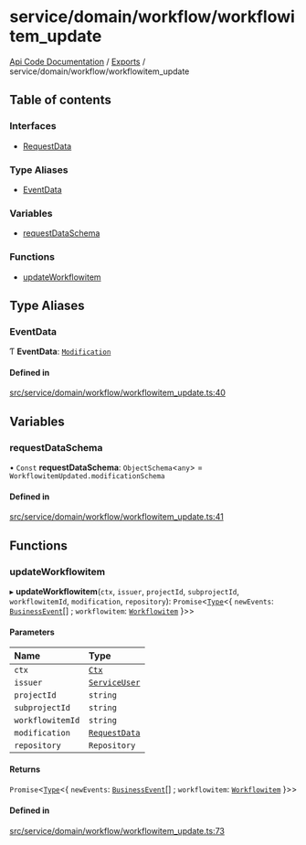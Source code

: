 # service/domain/workflow/workflowitem\_update
 
[Api Code Documentation](../README.md) / [Exports](../modules.md) / service/domain/workflow/workflowitem\_update

## Table of contents

### Interfaces

- [RequestData](../interfaces/service_domain_workflow_workflowitem_update.RequestData.md)

### Type Aliases

- [EventData](service_domain_workflow_workflowitem_update.md#eventdata)

### Variables

- [requestDataSchema](service_domain_workflow_workflowitem_update.md#requestdataschema)

### Functions

- [updateWorkflowitem](service_domain_workflow_workflowitem_update.md#updateworkflowitem)

## Type Aliases

### EventData

Ƭ **EventData**: [`Modification`](../interfaces/service_domain_workflow_workflowitem_updated.Modification.md)

#### Defined in

[src/service/domain/workflow/workflowitem_update.ts:40](https://github.com/openkfw/TruBudget/blob/a06c11b/api/src/service/domain/workflow/workflowitem_update.ts#L40)

## Variables

### requestDataSchema

• `Const` **requestDataSchema**: `ObjectSchema`<`any`\> = `WorkflowitemUpdated.modificationSchema`

#### Defined in

[src/service/domain/workflow/workflowitem_update.ts:41](https://github.com/openkfw/TruBudget/blob/a06c11b/api/src/service/domain/workflow/workflowitem_update.ts#L41)

## Functions

### updateWorkflowitem

▸ **updateWorkflowitem**(`ctx`, `issuer`, `projectId`, `subprojectId`, `workflowitemId`, `modification`, `repository`): `Promise`<[`Type`](result.md#type)<{ `newEvents`: [`BusinessEvent`](service_domain_business_event.md#businessevent)[] ; `workflowitem`: [`Workflowitem`](../interfaces/service_domain_workflow_workflowitem.Workflowitem.md)  }\>\>

#### Parameters

| Name | Type |
| :------ | :------ |
| `ctx` | [`Ctx`](../interfaces/lib_ctx.Ctx.md) |
| `issuer` | [`ServiceUser`](../interfaces/service_domain_organization_service_user.ServiceUser.md) |
| `projectId` | `string` |
| `subprojectId` | `string` |
| `workflowitemId` | `string` |
| `modification` | [`RequestData`](../interfaces/service_domain_workflow_workflowitem_update.RequestData.md) |
| `repository` | `Repository` |

#### Returns

`Promise`<[`Type`](result.md#type)<{ `newEvents`: [`BusinessEvent`](service_domain_business_event.md#businessevent)[] ; `workflowitem`: [`Workflowitem`](../interfaces/service_domain_workflow_workflowitem.Workflowitem.md)  }\>\>

#### Defined in

[src/service/domain/workflow/workflowitem_update.ts:73](https://github.com/openkfw/TruBudget/blob/a06c11b/api/src/service/domain/workflow/workflowitem_update.ts#L73)
